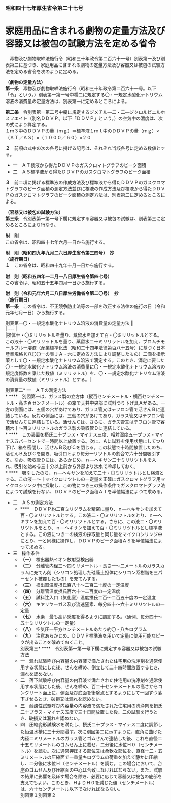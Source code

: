 ### 昭和四十七年厚生省令第二十七号  
# 家庭用品に含まれる劇物の定量方法及び容器又は被包の試験方法を定める省令  
　毒物及び劇物取締法施行令（昭和三十年政令第二百六十一号）別表第一及び別表第三に基づき、家庭用品に含まれる劇物の定量方法及び容器又は被包の試験方法を定める省令を次のように定める。  
  
**（劇物の定量方法）**  
**第一条**　毒物及び劇物取締法施行令（昭和三十年政令第二百六十一号。以下「令」という。）別表第一第一号中欄二に規定する〇・一規定水酸化ナトリウム溶液の消費量の定量方法は、別表第一に定めるところによる。  
  
**第二条**　令別表第一第二号中欄に規定するジメチル―二・二―ジクロルビニルホスフエイト（別名ＤＤＶＰ。以下「ＤＤＶＰ」という。）の空気中の濃度は、次の式により算定する。  
１ｍ３中のＤＤＶＰの量（ｍｇ）＝標準液１ｍｌ中のＤＤＶＰの量（ｍｇ）×（ＡＴ／ＡＳ）×（１０００／６０）×２０  
  
**２**　前項の式中の次の各号に掲げる記号は、それぞれ当該各号に定める数値とする。  
* **一**　ＡＴ検液から得たＤＤＶＰのガスクロマトグラフのピーク面積  
* **二**　ＡＳ標準液から得たＤＤＶＰのガスクロマトグラフのピーク面積  
  
**３**　前二項に掲げる標準液の作成方法及び標準液から得たＤＤＶＰのガスクロマトグラフのピーク面積の測定方法並びに検液の作成方法及び検液から得たＤＤＶＰのガスクロマトグラフのピーク面積の測定方法は、別表第二に定めるところによる。  
  
**（容器又は被包の試験方法）**  
**第三条**　令別表第一第一号下欄に規定する容器又は被包の試験は、別表第三に定めるところにより行なう。  
  
**附　則**  
この省令は、昭和四十七年六月一日から施行する。  
  
**附　則（昭和四九年九月二六日厚生省令第三四号）　抄**  
**（施行期日）**  
**１**　この省令は、昭和四十九年十月一日から施行する。  
  
**附　則（昭和五四年一二月一八日厚生省令第四七号）**  
この省令は、昭和五十五年四月一日から施行する。  
  
**附　則（令和元年六月二八日厚生労働省令第二〇号）　抄**  
**（施行期日）**  
**第一条**　この省令は、不正競争防止法等の一部を改正する法律の施行の日（令和元年七月一日）から施行する。  
  
別表第一〇・一規定水酸化ナトリウム溶液の消費量の定量方法
||  
| --- |  
|検体十・〇ミリリットルを量り、蒸留水を加えて百・〇ミリリットルとする。この液十・〇ミリリットルを量り、蒸留水二十ミリリットルを加え、ブロムチモールブルー溶液（産業標準化法（昭和二十四年法律第百八十五号）に基づく日本産業規格Ｋ八〇〇一の表ＪＡ・六に定める方法により調整したもの）二滴を指示薬として〇・一規定水酸化ナトリウム溶液で滴定する。このとき、滴定に要した〇・一規定水酸化ナトリウム溶液の消費量に〇・一規定水酸化ナトリウム溶液の規定度係数を乗じた数値（ミリリットル）を、〇・一規定水酸化ナトリウム溶液の消費量の数値（ミリリットル）とする。|  
  
別表第二* **一**　ＡＴの測定方法  
	* ****　別図第一は、ガラス製の立方体（縦百センチメートル・横百センチメートル・高さ百センチメートル）の箱で天井中央部に試料つり下げ具Ａがある。一方の側面には、五個の穴があけてあり、ガラス管又はテフロン管で活せんＢに連結している。反対の側面には、三個の穴があけてあり、ガラス管又はテフロン管で活せんＣに連結している。活せんＣは、さらに、ガラス管又はテフロン管で容積六十～百ミリリツトルのガラス製の吸収管Ｄに連結している。  
	* ****　この装置を摂氏二十プラス・マイナス三度、相対湿度五十プラス・マイナス五パーセントで一時間以上放置する。次に、Ａに試料を使用状態にしてつり下げ、箱を密閉し、活せんＢ及びＣを閉じる。この状態で十時間放置したのち、活せんＢ及びＣを開き、吸引口Ｅより毎分一リツトルの割合で六十分間吸引する。なお、吸収管Ｄには、あらかじめ、ｎ―ヘキサン二十ミリリツトルを入れ、吸引を始める三十分以上前から外部より氷水で冷却しておく。  
	* ****　吸引したのち、ｎ―ヘキサンを加えて二十・〇ミリリツトルとし検液とする。この液一～十マイクロリツトルの一定量を正確にガスクロマトグラフ用マイクロシリンジ中に採取し、この物につき三の操作条件でガスクロマトグラフ法によつて試験を行ない、ＤＤＶＰのピーク面積ＡＴを半値幅法によつて求める。  
* **二**　ＡＳの測定方法  
	* ****　ＤＤＶＰ約二百ミリグラムを精密に量り、ｎ―ヘキサンを加えて百・〇ミリリツトルとする。この液二・〇ミリリツトルをとり、ｎ―ヘキサンを加えて百・〇ミリリツトルとする。さらに、この液二・〇ミリリツトルをとり、ｎ―ヘキサンを加えて百・〇ミリリツトルとし標準液とする。この液につき一の検液の採取量と同じ量をマイクロシリンジ中にとり、一と同様に操作し、ＤＤＶＰのピーク面積ＡＳを半値幅法によつて求める。  
* **三**　操作条件  
	* **（一）**　検出器熱イオン放射型検出器  
	* **（二）**　分離管内径三～四ミリメートル・長さ一～二メートルのガラスカラムに充てん剤（シリコン処理した硅藻土担体にシリコン系樹脂を三パーセント被覆したもの）を充てんする。  
	* **（三）**　検出器温度摂氏百八十～二百二十度の一定温度  
	* **（四）**　分離管温度摂氏百六十～二百度の一定温度  
	* **（五）**　試料注入口（気化室）温度摂氏二百～二百五十度の一定温度  
	* **（六）**　キヤリヤーガス及び流速窒素、毎分四十～六十ミリリツトルの一定量  
	* **（七）**　水素　最も高い感度を得るように調節する。（通例、毎分四十～五十ミリリツトルの一定量）  
	* **（八）**　空気圧一平方センチメートルあたり約〇・八キログラム  
	* **（九）**　注意あらかじめ、ＤＤＶＰ標準液を用いて定量に使用可能なピークが出ることを確めておくこと。  
別表第三* ****　令別表第一第一号下欄に規定する容器又は被包の試験方法  
	* **一**　漏れ試験呼び内容量の内容液で満たされた住宅用の洗浄剤を通常使用する状態にした後、せんを締め、倒立して二十四時間放置するとき、漏れを認めない。  
	* **二**　落下試験呼び内容量の内容液で満たされた住宅用の洗浄剤を通常使用する状態にした後、せんを締め、百二十センチメートルの高さからコンクリート面上に、側面及び底面を衝撃点とするようにして一回ずつ落下させるとき、破損又は漏れを認めない。  
	* **三**　耐酸性試験呼び内容量の内容液で満たされた住宅用の洗浄剤を摂氏二十プラス・マイナス五度で三十日間放置した後、二の試験を行うとき、破損又は漏れを認めない。  
	* **四**　圧縮変形試験水を満たし、摂氏二十プラス・マイナス二度に調節した恒温水<ruby>槽<rt>そう</rt></ruby>に三十分間浸す。次に別図第二に示すように、直角に曲げた内径二ミリメートルのガラス管とゴムせんで連結した後、これを直径二十五ミリメートルのゴムせん上に載せ、二分後に水位Ｈ０（センチメートル）を読む。次に通常押圧する部位又は柔軟な部位を、直径十二・五ミリメートルの圧縮面で一重量キログラムの荷重を加えて静かに圧縮し、二分後に水位Ｈ（センチメートル）を読む。この場合において、台座のゴムせん及び圧縮面の中心は合致しなければならない。また、試験の結果に影響を及ぼす場合を除き、必要に応じて容器又は被包の底部を支えてもよい。このとき、ＨよりＨ０を減じた値（センチメートル）は、六十センチメートル以下でなければならない。  
別図第１別図第２